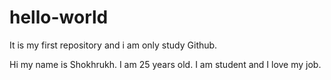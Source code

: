# hello-world
It is my first repository and i am only study Github.

Hi my name is Shokhrukh. 
I am 25 years old.
I am student and I love my job. 
